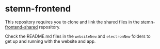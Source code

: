 # stemn-frontend

This repository requires you to clone and link the shared files in the [stemn-frontend-shared](https://github.com/stemn/stemn-frontend-shared) repository.

Check the README.md files in the `websiteNew` and `electronNew` folders to get up and running with the website and app.
